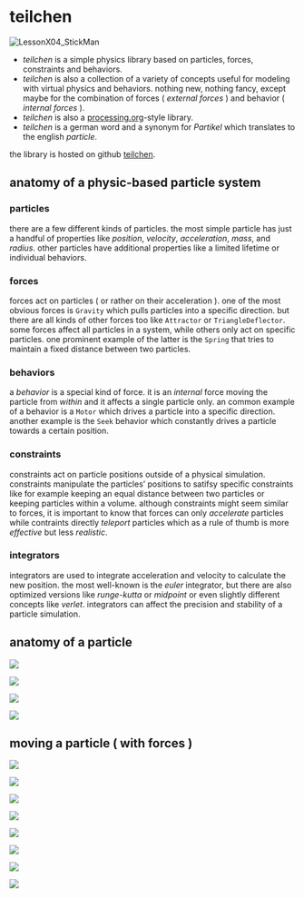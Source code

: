 # teilchen

![LessonX04_StickMan](https://raw.githubusercontent.com/dennisppaul/teilchen/master/img/LessonX04_StickMan.png)

- *teilchen* is a simple physics library based on particles, forces, constraints and behaviors. 
- *teilchen* is also a collection of a variety of concepts useful for modeling with virtual physics and behaviors. nothing new, nothing fancy, except maybe for the combination of forces ( *external forces* ) and behavior ( *internal forces* ).
- *teilchen* is also a [processing.org](http://processing.org "Processing.org")-style library.
- *teilchen* is a german word and a synonym for *Partikel* which translates to the english *particle*.

the library is hosted on github [teilchen](https://github.com/dennisppaul/teilchen).

## anatomy of a physic-based particle system

### particles

there are a few different kinds of particles. the most simple particle has just a handful of properties like *position*, *velocity*, *acceleration*, *mass*, and *radius*. other particles have additional properties like a limited lifetime or individual behaviors.

### forces

forces act on particles ( or rather on their acceleration ). one of the most obvious forces is `Gravity` which pulls particles into a specific direction. but there are all kinds of other forces too like `Attractor` or `TriangleDeflector`. some forces affect all particles in a system, while others only act on specific particles. one prominent example of the latter is the `Spring` that tries to maintain a fixed distance between two particles.

### behaviors

a *behavior* is a special kind of force. it is an *internal* force moving the particle from *within* and it affects a single particle only. an common example of a behavior is a `Motor` which drives a particle into a specific direction. another example is the `Seek` behavior which constantly drives a particle towards a certain position.

### constraints

constraints act on particle positions outside of a physical simulation. constraints manipulate the particles’ positions to satifsy specific constraints like for example keeping an equal distance between two particles or keeping particles within a volume. although constraints might seem similar to forces, it is important to know that forces can only *accelerate* particles while contraints directly *teleport* particles which as a rule of thumb is more *effective* but less *realistic*.

### integrators

integrators are used to integrate acceleration and velocity to calculate the new position. the most well-known is the *euler* integrator, but there are also optimized versions like *runge-kutta* or *midpoint* or even slightly different concepts like *verlet*. integrators can affect the precision and stability of a particle simulation.

## anatomy of a particle

![](./resources/teilchen-tutorial-01.png)

![](./resources/teilchen-tutorial-02.png)

![](./resources/teilchen-tutorial-03.png)

![](./resources/teilchen-tutorial-04.png)

## moving a particle ( with forces )

![](./resources/teilchen-tutorial-05.png)

![](./resources/teilchen-tutorial-06.png)

![](./resources/teilchen-tutorial-07.png)

![](./resources/teilchen-tutorial-08.png)

![](./resources/teilchen-tutorial-09.png)

![](./resources/teilchen-tutorial-10.png)

![](./resources/teilchen-tutorial-11.png)

![](./resources/teilchen-tutorial-12.png)